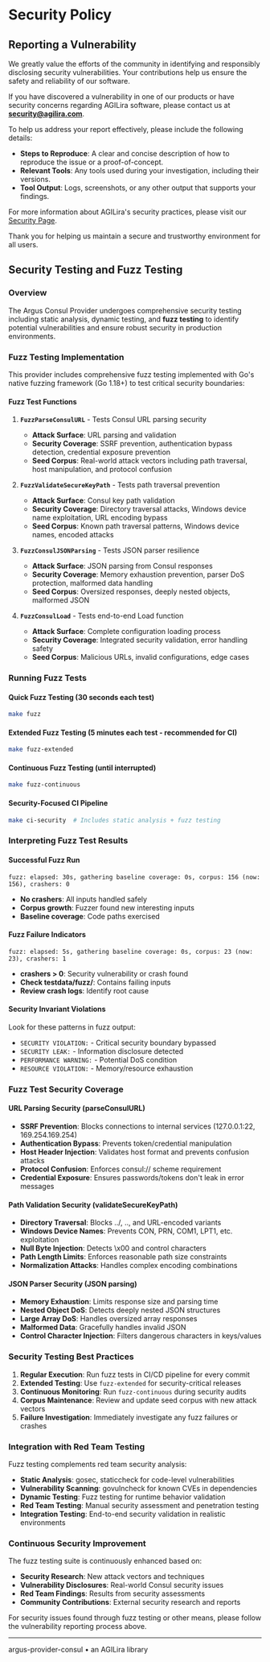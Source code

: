 # Security Policy

## Reporting a Vulnerability

We greatly value the efforts of the community in identifying and responsibly disclosing security vulnerabilities. Your contributions help us ensure the safety and reliability of our software.

If you have discovered a vulnerability in one of our products or have security concerns regarding AGILira software, please contact us at **security@agilira.com**.

To help us address your report effectively, please include the following details:

- **Steps to Reproduce**: A clear and concise description of how to reproduce the issue or a proof-of-concept.
- **Relevant Tools**: Any tools used during your investigation, including their versions.
- **Tool Output**: Logs, screenshots, or any other output that supports your findings.

For more information about AGILira's security practices, please visit our [Security Page](https://agilira.one/security).

Thank you for helping us maintain a secure and trustworthy environment for all users.

## Security Testing and Fuzz Testing

### Overview

The Argus Consul Provider undergoes comprehensive security testing including static analysis, dynamic testing, and **fuzz testing** to identify potential vulnerabilities and ensure robust security in production environments.

### Fuzz Testing Implementation

This provider includes comprehensive fuzz testing implemented with Go's native fuzzing framework (Go 1.18+) to test critical security boundaries:

#### Fuzz Test Functions

1. **`FuzzParseConsulURL`** - Tests Consul URL parsing security
   - **Attack Surface**: URL parsing and validation
   - **Security Coverage**: SSRF prevention, authentication bypass detection, credential exposure prevention
   - **Seed Corpus**: Real-world attack vectors including path traversal, host manipulation, and protocol confusion

2. **`FuzzValidateSecureKeyPath`** - Tests path traversal prevention  
   - **Attack Surface**: Consul key path validation
   - **Security Coverage**: Directory traversal attacks, Windows device name exploitation, URL encoding bypass
   - **Seed Corpus**: Known path traversal patterns, Windows device names, encoded attacks

3. **`FuzzConsulJSONParsing`** - Tests JSON parser resilience
   - **Attack Surface**: JSON parsing from Consul responses
   - **Security Coverage**: Memory exhaustion prevention, parser DoS protection, malformed data handling
   - **Seed Corpus**: Oversized responses, deeply nested objects, malformed JSON

4. **`FuzzConsulLoad`** - Tests end-to-end Load function
   - **Attack Surface**: Complete configuration loading process
   - **Security Coverage**: Integrated security validation, error handling safety
   - **Seed Corpus**: Malicious URLs, invalid configurations, edge cases

### Running Fuzz Tests

#### Quick Fuzz Testing (30 seconds each test)
```bash
make fuzz
```

#### Extended Fuzz Testing (5 minutes each test - recommended for CI)
```bash 
make fuzz-extended
```

#### Continuous Fuzz Testing (until interrupted)
```bash
make fuzz-continuous
```

#### Security-Focused CI Pipeline
```bash
make ci-security  # Includes static analysis + fuzz testing
```

### Interpreting Fuzz Test Results

#### Successful Fuzz Run
```
fuzz: elapsed: 30s, gathering baseline coverage: 0s, corpus: 156 (now: 156), crashers: 0
```
- **No crashers**: All inputs handled safely
- **Corpus growth**: Fuzzer found new interesting inputs
- **Baseline coverage**: Code paths exercised

#### Fuzz Failure Indicators
```
fuzz: elapsed: 5s, gathering baseline coverage: 0s, corpus: 23 (now: 23), crashers: 1
```
- **crashers > 0**: Security vulnerability or crash found
- **Check testdata/fuzz/**: Contains failing inputs
- **Review crash logs**: Identify root cause

#### Security Invariant Violations
Look for these patterns in fuzz output:
- `SECURITY VIOLATION:` - Critical security boundary bypassed
- `SECURITY LEAK:` - Information disclosure detected  
- `PERFORMANCE WARNING:` - Potential DoS condition
- `RESOURCE VIOLATION:` - Memory/resource exhaustion

### Fuzz Test Security Coverage

#### URL Parsing Security (parseConsulURL)
- **SSRF Prevention**: Blocks connections to internal services (127.0.0.1:22, 169.254.169.254)
- **Authentication Bypass**: Prevents token/credential manipulation
- **Host Header Injection**: Validates host format and prevents confusion attacks
- **Protocol Confusion**: Enforces consul:// scheme requirement
- **Credential Exposure**: Ensures passwords/tokens don't leak in error messages

#### Path Validation Security (validateSecureKeyPath)
- **Directory Traversal**: Blocks ../, ..\, and URL-encoded variants
- **Windows Device Names**: Prevents CON, PRN, COM1, LPT1, etc. exploitation
- **Null Byte Injection**: Detects \x00 and control characters
- **Path Length Limits**: Enforces reasonable path size constraints
- **Normalization Attacks**: Handles complex encoding combinations

#### JSON Parser Security (JSON parsing)
- **Memory Exhaustion**: Limits response size and parsing time
- **Nested Object DoS**: Detects deeply nested JSON structures
- **Large Array DoS**: Handles oversized array responses
- **Malformed Data**: Gracefully handles invalid JSON
- **Control Character Injection**: Filters dangerous characters in keys/values

### Security Testing Best Practices

1. **Regular Execution**: Run fuzz tests in CI/CD pipeline for every commit
2. **Extended Testing**: Use `fuzz-extended` for security-critical releases  
3. **Continuous Monitoring**: Run `fuzz-continuous` during security audits
4. **Corpus Maintenance**: Review and update seed corpus with new attack vectors
5. **Failure Investigation**: Immediately investigate any fuzz failures or crashes

### Integration with Red Team Testing

Fuzz testing complements red team security analysis:
- **Static Analysis**: gosec, staticcheck for code-level vulnerabilities
- **Vulnerability Scanning**: govulncheck for known CVEs in dependencies
- **Dynamic Testing**: Fuzz testing for runtime behavior validation  
- **Red Team Testing**: Manual security assessment and penetration testing
- **Integration Testing**: End-to-end security validation in realistic environments

### Continuous Security Improvement

The fuzz testing suite is continuously enhanced based on:
- **Security Research**: New attack vectors and techniques
- **Vulnerability Disclosures**: Real-world Consul security issues
- **Red Team Findings**: Results from security assessments
- **Community Contributions**: External security research and reports

For security issues found through fuzz testing or other means, please follow the vulnerability reporting process above.

---

argus-provider-consul • an AGILira library